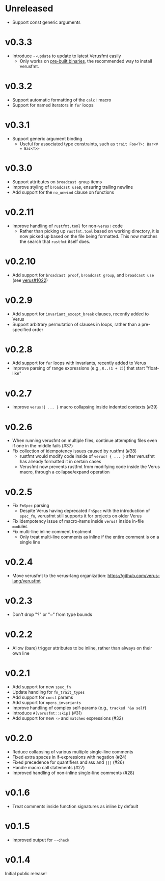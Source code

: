 # Unreleased

* Support const generic arguments

# v0.3.3

* Introduce `--update` to update to latest Verusfmt easily
  - Only works on [pre-built binaries](https://github.com/verus-lang/verusfmt?tab=readme-ov-file#installing-and-using-verusfmt), the recommended way to install verusfmt.

# v0.3.2

* Support automatic formatting of the `calc!` macro
* Support for named iterators in `for` loops

# v0.3.1

* Support generic argument binding
  - Useful for associated type constraints, such as `trait Foo<T>: Bar<V = Baz<T>>`

# v0.3.0

* Support attributes on `broadcast group` items
* Improve styling of `broadcast use`s, ensuring trailing newline
* Add support for the `no_unwind` clause on functions

# v0.2.11

* Improve handling of `rustfmt.toml` for non-`verus!` code
  - Rather than picking up `rustfmt.toml` based on working directory, it is now picked up based on the file being formatted. This now matches the search that `rustfmt` itself does.

# v0.2.10

* Add support for `broadcast proof`, `broadcast group`, and `broadcast use` (see [verus#1022](https://github.com/verus-lang/verus/pull/1022))

# v0.2.9

* Add support for `invariant_except_break` clauses, recently added to Verus
* Support arbitrary permutation of clauses in loops, rather than a pre-specified order

# v0.2.8

* Add support for `for` loops with invariants, recently added to Verus
* Improve parsing of range expressions (e.g., `0..(1 + 2)`) that start "float-like"

# v0.2.7

* Improve `verus!{ ... }` macro collapsing inside indented contexts (#39)

# v0.2.6

* When running verusfmt on multiple files, continue attempting files even if one in the middle fails (#37)
* Fix collection of idempotency issues caused by rustfmt (#38)
  - rustfmt would modify code inside of `verus! { ... }` after verusfmt has already formatted it in certain cases
  - Verusfmt now prevents rustfmt from modifying code inside the Verus macro, through a collapse/expand operation  

# v0.2.5

* Fix `FnSpec` parsing
  - Despite Verus having deprecated `FnSpec` with the introduction of `spec_fn`, verusfmt still supports it for projects on older Verus
* Fix idempotency issue of macro-items inside `verus!` inside in-file `mod`ules
* Fix multi-line inline comment treatment
  - Only treat multi-line comments as inline if the entire comment is on a single line

# v0.2.4

* Move verusfmt to the verus-lang organization: https://github.com/verus-lang/verusfmt

# v0.2.3

* Don't drop "?" or "~" from type bounds

# v0.2.2

* Allow (bare) trigger attributes to be inline, rather than always on their own line

# v0.2.1

* Add support for new `spec_fn`
* Update handling for `fn_trait_types`
* Add support for `const` params
* Add support for `opens_invariants`
* Improve handling of complex self-params (e.g., `tracked '&a self`)
* Introduce `#[verusfmt::skip]` (#31)
* Add support for new `->` and `matches` expressions (#32)

# v0.2.0

* Reduce collapsing of various multiple single-line comments
* Fixed extra spaces in if-expressions with negation (#24)
* Fixed precedence for quantifiers and `&&&` and `|||` (#26)
* Handle macro call statements (#27)
* Improved handling of non-inline single-line comments (#28)

# v0.1.6

* Treat comments inside function signatures as inline by default

# v0.1.5

* Improved output for `--check`

# v0.1.4

Initial public release!
